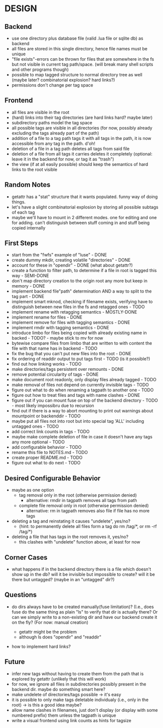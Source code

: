 DESIGN
======


Backend
-----
- use one directory plus database file (valid .lua file or sqlite db) as backend
- all files are stored in this single directory, hence file names must be unique
- "file exists"-errors can be thrown for files that are somewhere in the fs but not visible in current tag path/space. (will break many shell scripts and other programs though)
- possible to map tagged structure to normal directory tree as well (maybe later? combinatorial explosion? hard links?)
- permissions don't change per tag space

Frontend
----
- all files are visible in the root
- (hard) links into their tag directories (are hard links hard? maybe later)
- subdirectory paths model the tag space
- all possible tags are visible in all directories (for now, possibly already excluding the tags already part of the path)
- addition of a file to a tag path tags it with all tags in the path, it is now accessible from any tag in the path. d'oh!
- deletion of a file in a tag path deletes all tags from said file
- deletion of a file from all tags it carries deletes it completely (optional: leave it in the backend for now, or tag it as "trash")
- the view (if at all easily possible) should keep the semantics of hard links to the root visible

Random Notes
------------
- getattr has a "stat" structure that it wants populated. funny way of doing things.
- let's have a slight combinatorial explosion by storing all possible subtags of each tag
- maybe we'll have to mount in 2 different modes. one for editing and one for adding. can't distinguish between stuff coming in and stuff being copied internally

First Steps
-----------
- start from the "fwfs" example of "luse" - DONE
- create dummy mkdir, creating volatile "directories" - DONE
- account for these in "opendir" - DONE (what about getattr?)
- create a function to filter path, to determine if a file in root is tagged this way - SEMI-DONE
- don't map directory creation to the origin root any more but keep in memory - DONE
- implement backend file"path" determination AND a way to split to the tag part - DONE
- implement smart mknod, checking if filename exists, verifying have to distinguish between new files in the fs and retagged ones - TODO
- implement rename with retagging semantics - MOSTLY-DONE
- implement rename for files - DONE
- implement remove for files with tagging semantics - DONE
- implement rmdir with tagging semantics - DONE
- introduce limbo for files being copied with already existing name in backed - TODO? - maybe stick to mv for now
- bytewise compare files from limbo that are written to with content the file with that name has in backend - TODO
- fix the bug that you can't put new files into the root - DONE
- fix ordering of readdir output to put tags first - TODO (is it possible?)
- find out how linking works - TODO
- make directories/tags persistent over remounts - DONE
- remove potential circularity of tags - DONE
- make document root readonly, only display files already tagged - TODO
- make removal of files not depend on currently invisible tags - TODO
- figure out what to do when renaming a tagpath to another one - TODO
- figure out how to treat files and tags with name clashes - DONE 
- figure out if you can mount fuse on top of the backend directory - TODO - most likely impossibru due to recursion
- find out if there is a way to abort mounting to print out warnings about mountpoint or backenddir - TODO
- maybe put all files not into root but into special tag 'ALL' including untagged ones - TODO
- add correct link counts in tags - TODO
- maybe make complete deletion of file in case it doesn't have any tags any more optional - TODO
- add configurable behavior - TODO
- rename this file to NOTES.md - TODO
- create proper README.md - TODO
- figure out what to do next - TODO


Desired Configurable Behavior
-----------------------------
- maybe as one option
    - tag removal only in the root (otherwise permission denied)
        - alternative: rmdir in tagpath removes all tags from path
    - complete file removal only in root (otherwise permission denied)
        - alternative: rm in tagpath removes also file if file has no more tags
- deleting a tag and reinstating it causes "undelete", yes/no?
    - (hint: to permanently delete all files form a tag do rm /tag/\*, or rm -rf /tag/\*)
- deleting a file that has tags in the root removes it, yes/no?
    - this clashes with "undelete" function above, at least for now




Corner Cases
------------
- what happens if in the backend directory there is a file which doesn't show up in the db? will it be invisible but impossible to create? will it be there but untagged? (maybe in an "untagged" dir?)


Questions
---------
- do dirs always have to be created manually(fuse limitation)? (I.e., does fuse do the same thing as plain "ls" to verify that dir is actually there? Or can we simply write to a non-existing dir and have our backend create it on the fly? (For now: manual creation)
    - getattr might be the problem
    - although ls does "opendir" and "readdir"

- how to implement hard links?

Future
------
- infer new tags without having to create them from the path that is explored by getattr (unlikely that this will work)
- for now, we ignore all files in subdirectories possibly present in the backend dir. maybe do something smart here?
- make undelete of directories/tags possible -> it's easy
- it is possible to only make tags deletable individualy (i.e., only in the root) -> is this a good idea maybe?
- allow name clashes in filenames, just don't display (or display with some numbered prefix) them unless the tagpath is unique
- write a visual frontend using link counts as hints for tagsize
